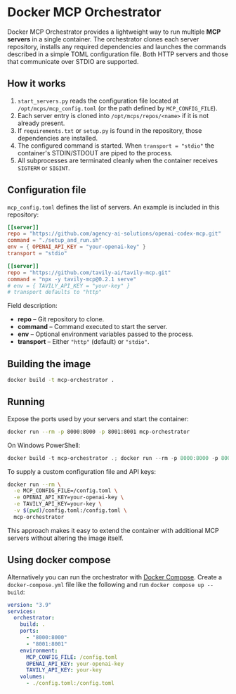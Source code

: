 # Docker MCP Orchestrator

Docker MCP Orchestrator provides a lightweight way to run multiple **MCP servers** in a single container.  The orchestrator clones each server repository, installs any required dependencies and launches the commands described in a simple TOML configuration file.  Both HTTP servers and those that communicate over STDIO are supported.

## How it works

1. `start_servers.py` reads the configuration file located at `/opt/mcps/mcp_config.toml` (or the path defined by `MCP_CONFIG_FILE`).
2. Each server entry is cloned into `/opt/mcps/repos/<name>` if it is not already present.
3. If `requirements.txt` or `setup.py` is found in the repository, those dependencies are installed.
4. The configured command is started.  When `transport = "stdio"` the container's STDIN/STDOUT are piped to the process.
5. All subprocesses are terminated cleanly when the container receives `SIGTERM` or `SIGINT`.

## Configuration file

`mcp_config.toml` defines the list of servers.  An example is included in this repository:

```toml
[[server]]
repo = "https://github.com/agency-ai-solutions/openai-codex-mcp.git"
command = "./setup_and_run.sh"
env = { OPENAI_API_KEY = "your-openai-key" }
transport = "stdio"

[[server]]
repo = "https://github.com/tavily-ai/tavily-mcp.git"
command = "npx -y tavily-mcp@0.2.1 serve"
# env = { TAVILY_API_KEY = "your-key" }
# transport defaults to "http"
```

Field description:

- **repo** – Git repository to clone.
- **command** – Command executed to start the server.
- **env** – Optional environment variables passed to the process.
- **transport** – Either `"http"` (default) or `"stdio"`.

## Building the image

```bash
docker build -t mcp-orchestrator .
```

## Running

Expose the ports used by your servers and start the container:

```bash
docker run --rm -p 8000:8000 -p 8001:8001 mcp-orchestrator
```

On Windows PowerShell:

```powershell
docker build -t mcp-orchestrator .; docker run --rm -p 8000:8000 -p 8001:8001 mcp-orchestrator
```

To supply a custom configuration file and API keys:

```bash
docker run --rm \
  -e MCP_CONFIG_FILE=/config.toml \
  -e OPENAI_API_KEY=your-openai-key \
  -e TAVILY_API_KEY=your-key \
  -v $(pwd)/config.toml:/config.toml \
  mcp-orchestrator
```

This approach makes it easy to extend the container with additional MCP servers without altering the image itself.

## Using docker compose

Alternatively you can run the orchestrator with [Docker Compose](https://docs.docker.com/compose/).
Create a `docker-compose.yml` file like the following and run `docker compose up --build`:

```yaml
version: "3.9"
services:
  orchestrator:
    build: .
    ports:
      - "8000:8000"
      - "8001:8001"
    environment:
      MCP_CONFIG_FILE: /config.toml
      OPENAI_API_KEY: your-openai-key
      TAVILY_API_KEY: your-key
    volumes:
      - ./config.toml:/config.toml
```
